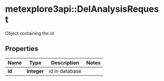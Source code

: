 # metexplore3api::DelAnalysisRequest

Object containing the id

## Properties
Name | Type | Description | Notes
------------ | ------------- | ------------- | -------------
**id** | **integer** | id in database | 


